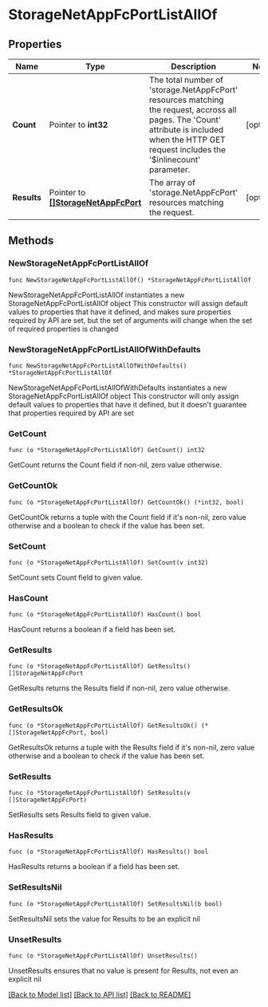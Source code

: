 # StorageNetAppFcPortListAllOf

## Properties

Name | Type | Description | Notes
------------ | ------------- | ------------- | -------------
**Count** | Pointer to **int32** | The total number of &#39;storage.NetAppFcPort&#39; resources matching the request, accross all pages. The &#39;Count&#39; attribute is included when the HTTP GET request includes the &#39;$inlinecount&#39; parameter. | [optional] 
**Results** | Pointer to [**[]StorageNetAppFcPort**](storage.NetAppFcPort.md) | The array of &#39;storage.NetAppFcPort&#39; resources matching the request. | [optional] 

## Methods

### NewStorageNetAppFcPortListAllOf

`func NewStorageNetAppFcPortListAllOf() *StorageNetAppFcPortListAllOf`

NewStorageNetAppFcPortListAllOf instantiates a new StorageNetAppFcPortListAllOf object
This constructor will assign default values to properties that have it defined,
and makes sure properties required by API are set, but the set of arguments
will change when the set of required properties is changed

### NewStorageNetAppFcPortListAllOfWithDefaults

`func NewStorageNetAppFcPortListAllOfWithDefaults() *StorageNetAppFcPortListAllOf`

NewStorageNetAppFcPortListAllOfWithDefaults instantiates a new StorageNetAppFcPortListAllOf object
This constructor will only assign default values to properties that have it defined,
but it doesn't guarantee that properties required by API are set

### GetCount

`func (o *StorageNetAppFcPortListAllOf) GetCount() int32`

GetCount returns the Count field if non-nil, zero value otherwise.

### GetCountOk

`func (o *StorageNetAppFcPortListAllOf) GetCountOk() (*int32, bool)`

GetCountOk returns a tuple with the Count field if it's non-nil, zero value otherwise
and a boolean to check if the value has been set.

### SetCount

`func (o *StorageNetAppFcPortListAllOf) SetCount(v int32)`

SetCount sets Count field to given value.

### HasCount

`func (o *StorageNetAppFcPortListAllOf) HasCount() bool`

HasCount returns a boolean if a field has been set.

### GetResults

`func (o *StorageNetAppFcPortListAllOf) GetResults() []StorageNetAppFcPort`

GetResults returns the Results field if non-nil, zero value otherwise.

### GetResultsOk

`func (o *StorageNetAppFcPortListAllOf) GetResultsOk() (*[]StorageNetAppFcPort, bool)`

GetResultsOk returns a tuple with the Results field if it's non-nil, zero value otherwise
and a boolean to check if the value has been set.

### SetResults

`func (o *StorageNetAppFcPortListAllOf) SetResults(v []StorageNetAppFcPort)`

SetResults sets Results field to given value.

### HasResults

`func (o *StorageNetAppFcPortListAllOf) HasResults() bool`

HasResults returns a boolean if a field has been set.

### SetResultsNil

`func (o *StorageNetAppFcPortListAllOf) SetResultsNil(b bool)`

 SetResultsNil sets the value for Results to be an explicit nil

### UnsetResults
`func (o *StorageNetAppFcPortListAllOf) UnsetResults()`

UnsetResults ensures that no value is present for Results, not even an explicit nil

[[Back to Model list]](../README.md#documentation-for-models) [[Back to API list]](../README.md#documentation-for-api-endpoints) [[Back to README]](../README.md)


